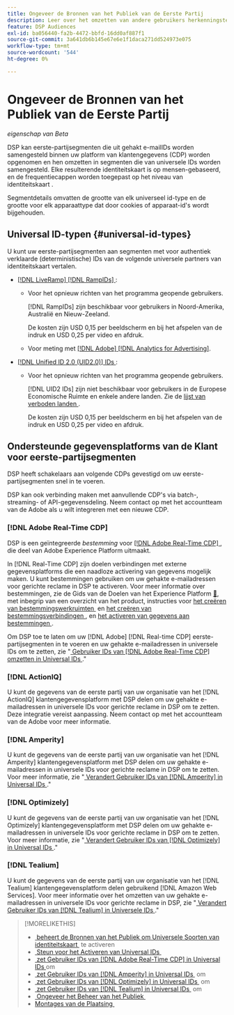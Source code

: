 ```yaml
---
title: Ongeveer de Bronnen van het Publiek van de Eerste Partij
description: Leer over het omzetten van andere gebruikers herkenningstekens in uw eerste-partijsegmenten in universele IDs voor het kokieloze richten.
feature: DSP Audiences
exl-id: ba056440-fa2b-4472-bbfd-16dd0af887f1
source-git-commit: 3a641db6b145e67e6e1f1daca271dd524973e075
workflow-type: tm+mt
source-wordcount: '544'
ht-degree: 0%

---
```


# Ongeveer de Bronnen van het Publiek van de Eerste Partij

*eigenschap van Beta*

DSP kan eerste-partijsegmenten die uit gehakt e-mailIDs worden samengesteld binnen uw platform van klantengegevens (CDP) worden opgenomen en hen omzetten in segmenten die van universele IDs worden samengesteld. Elke resulterende identiteitskaart is op mensen-gebaseerd, en de frequentiecappen worden toegepast op het niveau van identiteitskaart <!-- Move that info. to somewhere else? -->.

Segmentdetails omvatten de grootte van elk universeel id-type en de grootte voor elk apparaattype dat door cookies of apparaat-id&#39;s wordt bijgehouden.

## Universal ID-typen {#universal-id-types}

<!--  Replace below with this once ID5 sources are possible 

Using your first-party data, you can create segments with IDs from the following universal ID partners.

* Authenticated (deterministic) IDs using hashed email addresses:

-->

U kunt uw eerste-partijsegmenten aan segmenten met voor authentiek verklaarde (deterministische) IDs van de volgende universele partners van identiteitskaart vertalen.

* [[!DNL LiveRamp] [!DNL RampIDs] &#x200B;](https://liveramp.com/identity-resolution):

   * Voor het opnieuw richten van het programma geopende gebruikers.

     [!DNL RampIDs] zijn beschikbaar voor gebruikers in Noord-Amerika, Australië en Nieuw-Zeeland.

     De kosten zijn USD 0,15 per beeldscherm en bij het afspelen van de indruk en USD 0,25 per video en afdruk.

   * Voor meting met [[!DNL Adobe] [!DNL Analytics for Advertising]](/help/integrations/analytics/overview.md).

* [[!DNL Unified ID 2.0 (UID2.0)]  IDs &#x200B;](https://unifiedid.com):

   * Voor het opnieuw richten van het programma geopende gebruikers.

     [!DNL UID2 IDs] zijn niet beschikbaar voor gebruikers in de Europese Economische Ruimte en enkele andere landen. Zie de [&#x200B; lijst van verboden landen &#x200B;](/help/policies/universal-id-policy.md#prohibited-countries-uid2).

     De kosten zijn USD 0,15 per beeldscherm en bij het afspelen van de indruk en USD 0,25 per video en afdruk.

<!-- Not yet

* Probabilistic (unauthenticated) IDs using hashed email addresses:

  * [[!DNL ID5] IDs](https://id5.io): For retargeting unauthenticated site traffic, prospecting using third-party data, and measurement for both using [[!DNL Adobe] [!DNL Analytics for Advertising]](/help/integrations/analytics/overview.md). ID5 IDs are available for no fee.

    ID5 creates an ID by stitching together user signals (hashed email address) with various browser signals (such as IP address and timestamp).

    [!DNL Analytics] measurement requires all [prerequisites for implementing [!DNL Analytics for Advertising]](/help/integrations/analytics/prerequisites.md) and the [AMO ID and EF ID in your tracking URLs](/help/integrations/analytics/ids.md). You also must sign an agreement with [!DNL ID5] and set a parameter within your existing JavaScript tracking tags. <!-- Contact your Adobe Account Team for instructions. -->

<!--
    >[!NOTE]
    >
    >Third-party segments from [!DNL Eyeota] may automatically include ID5 IDs, in addition to users tracked by cookies or device IDs. The segment details include the size for each type. The usual usage fee for each segment, which is stated next to the segment name, applies; no additional fees are charged for the ID5 IDs.
-->

## Ondersteunde gegevensplatforms van de Klant voor eerste-partijsegmenten

DSP heeft schakelaars aan volgende CDPs gevestigd om uw eerste-partijsegmenten snel in te voeren.

DSP kan ook verbinding maken met aanvullende CDP&#39;s via batch-, streaming- of API-gegevensdeling. Neem contact op met het accountteam van de Adobe als u wilt integreren met een nieuwe CDP.

### [!DNL Adobe Real-Time CDP]

DSP is een geïntegreerde *bestemming* voor [&#x200B;  [!DNL Adobe Real-Time CDP] &#x200B;](https://experienceleague.adobe.com/docs/experience-platform/rtcdp/overview.html?lang=nl-NL), die deel van Adobe Experience Platform uitmaakt.

In [!DNL Real-Time CDP] zijn doelen verbindingen met externe gegevensplatforms die een naadloze activering van gegevens mogelijk maken. U kunt bestemmingen gebruiken om uw gehakte e-mailadressen voor gerichte reclame in DSP te activeren. Voor meer informatie over bestemmingen, zie de Gids van de Doelen van het Experience Platform [&#128279;](https://experienceleague.adobe.com/docs/experience-platform/destinations/home.html?lang=nl-NL), met inbegrip van een overzicht van het product, instructies voor [&#x200B; het creëren van bestemmingswerkruimten &#x200B;](https://experienceleague.adobe.com/docs/experience-platform/destinations/ui/destinations-workspace.html?lang=nl-NL) en [&#x200B; het creëren van bestemmingsverbindingen &#x200B;](https://experienceleague.adobe.com/docs/experience-platform/destinations/ui/connect-destination.html?lang=nl-NL), en [&#x200B; het activeren van gegevens aan bestemmingen &#x200B;](https://experienceleague.adobe.com/docs/experience-platform/destinations/ui/activate/activate-segment-streaming-destinations.html?lang=nl-NL).

Om DSP toe te laten om uw [!DNL Adobe] [!DNL Real-time CDP] eerste-partijsegmenten in te voeren en uw gehakte e-mailadressen in universele IDs om te zetten, zie &quot;[&#x200B; Gebruiker IDs van  [!DNL Adobe Real-Time CDP]  omzetten in Universal IDs &#x200B;](/help/dsp/audiences/sources/source-adobe-rtcdp.md).&quot;

### [!DNL ActionIQ]

U kunt de gegevens van de eerste partij van uw organisatie van het [!DNL ActionIQ] klantengegevensplatform met DSP delen om uw gehakte e-mailadressen in universele IDs voor gerichte reclame in DSP om te zetten. Deze integratie vereist aanpassing. Neem contact op met het accountteam van de Adobe voor meer informatie.

### [!DNL Amperity]

U kunt de gegevens van de eerste partij van uw organisatie van het [!DNL Amperity] klantengegevensplatform met DSP delen om uw gehakte e-mailadressen in universele IDs voor gerichte reclame in DSP om te zetten. Voor meer informatie, zie &quot;[&#x200B; Verandert Gebruiker IDs van  [!DNL Amperity]  in Universal IDs &#x200B;](/help/dsp/audiences/sources/source-amperity.md).&quot;

### [!DNL Optimizely]

U kunt de gegevens van de eerste partij van uw organisatie van het [!DNL Optimizely] klantengegevensplatform met DSP delen om uw gehakte e-mailadressen in universele IDs voor gerichte reclame in DSP om te zetten. Voor meer informatie, zie &quot;[&#x200B; Verandert Gebruiker IDs van  [!DNL Optimizely]  in Universal IDs &#x200B;](/help/dsp/audiences/sources/source-optimizely.md).&quot;

### [!DNL Tealium]

U kunt de gegevens van de eerste partij van uw organisatie van het [!DNL Tealium] klantengegevensplatform delen gebruikend [!DNL Amazon Web Services]. Voor meer informatie over het omzetten van uw gehakte e-mailadressen in universele IDs voor gerichte reclame in DSP, zie &quot;[&#x200B; Verandert Gebruiker IDs van  [!DNL Tealium]  in Universele IDs &#x200B;](/help/dsp/audiences/sources/source-tealium.md).&quot;

>[!MORELIKETHIS]
>
>* [&#x200B; beheert de Bronnen van het Publiek om Universele Soorten van identiteitskaart &#x200B;](source-manage.md) te activeren
>* [&#x200B; Steun voor het Activeren van Universal IDs &#x200B;](/help/dsp/audiences/universal-ids.md)
>* [&#x200B; zet Gebruiker IDs van  [!DNL Adobe Real-Time CDP]  in Universal IDs &#x200B;](/help/dsp/audiences/sources/source-adobe-rtcdp.md) om
>* [&#x200B; zet Gebruiker IDs van  [!DNL Amperity]  in Universal IDs &#x200B;](/help/dsp/audiences/sources/source-amperity.md) om
>* [&#x200B; zet Gebruiker IDs van  [!DNL Optimizely]  in Universal IDs &#x200B;](/help/dsp/audiences/sources/source-optimizely.md) om
>* [&#x200B; zet Gebruiker IDs van  [!DNL Tealium]  in Universal IDs &#x200B;](/help/dsp/audiences/sources/source-tealium.md) om
>* [&#x200B; Ongeveer het Beheer van het Publiek &#x200B;](/help/dsp/audiences/audience-about.md)
>* [&#x200B; Montages van de Plaatsing &#x200B;](/help/dsp/campaign-management/placements/placement-settings.md)
